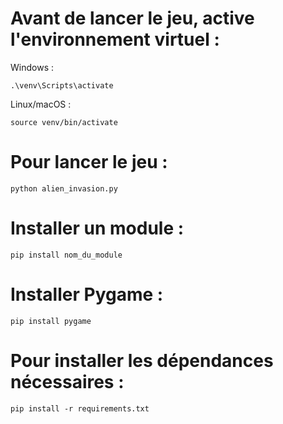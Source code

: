 # Avant de lancer le jeu, active l'environnement virtuel :

Windows :
```
.\venv\Scripts\activate
```

Linux/macOS :
```
source venv/bin/activate
```

# Pour lancer le jeu :
```
python alien_invasion.py
```

# Installer un module :
```
pip install nom_du_module
```

# Installer Pygame :
```
pip install pygame
```

# Pour installer les dépendances nécessaires :

```
pip install -r requirements.txt
```